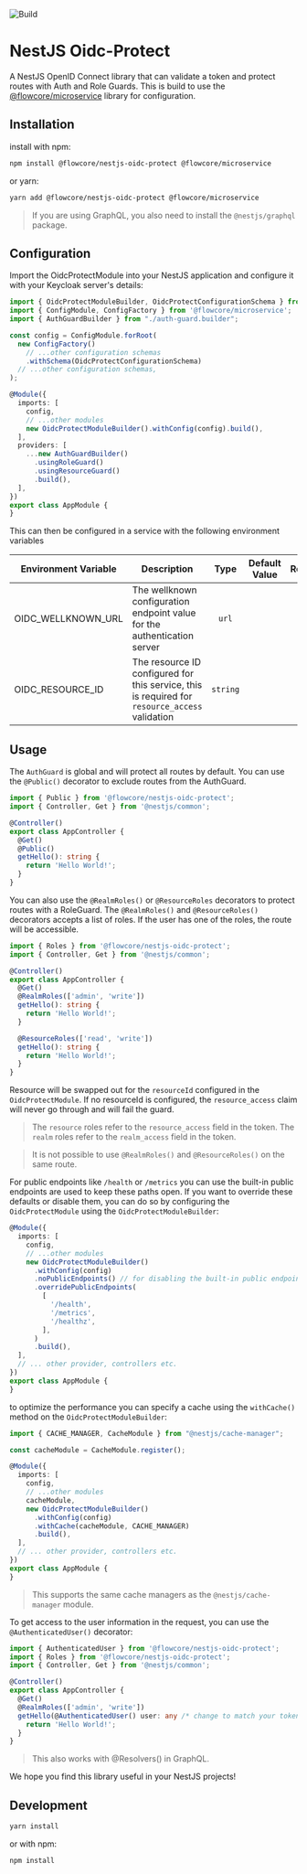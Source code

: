 ![Build](https://github.com/flowcore-io/library-nestjs-oidc-protect-ts/actions/workflows/publish.yml/badge.svg)

# NestJS Oidc-Protect

A NestJS OpenID Connect library that can validate a token and protect routes with Auth and Role Guards. This is build to
use the [@flowcore/microservice](https://www.npmjs.com/package/@flowcore/microservice) library for configuration.

## Installation

install with npm:

```bash
npm install @flowcore/nestjs-oidc-protect @flowcore/microservice
```

or yarn:

```bash
yarn add @flowcore/nestjs-oidc-protect @flowcore/microservice
```

> If you are using GraphQL, you also need to install the `@nestjs/graphql` package.

## Configuration

Import the OidcProtectModule into your NestJS application and configure it with your Keycloak server's details:

```typescript
import { OidcProtectModuleBuilder, OidcProtectConfigurationSchema } from '@flowcore/nestjs-oidc-protect';
import { ConfigModule, ConfigFactory } from '@flowcore/microservice';
import { AuthGuardBuilder } from "./auth-guard.builder";

const config = ConfigModule.forRoot(
  new ConfigFactory()
    // ...other configuration schemas
    .withSchema(OidcProtectConfigurationSchema)
  // ...other configuration schemas,
);

@Module({
  imports: [
    config,
    // ...other modules
    new OidcProtectModuleBuilder().withConfig(config).build(),
  ],
  providers: [
    ...new AuthGuardBuilder()
      .usingRoleGuard()
      .usingResourceGuard()
      .build(),
  ],
})
export class AppModule {
}
```

This can then be configured in a service with the following environment variables

| Environment Variable | Description                                                                                    |   Type   | Default Value | Required |
|----------------------|------------------------------------------------------------------------------------------------|:--------:|---------------|:--------:|
| OIDC_WELLKNOWN_URL   | The wellknown configuration endpoint value for the authentication server                       |  `url`   |               |    X     |
| OIDC_RESOURCE_ID     | The resource ID configured for this service, this is required for `resource_access` validation | `string` |               |          |

## Usage

The `AuthGuard` is global and will protect all routes by default. You can use the `@Public()` decorator to exclude
routes from the AuthGuard.

```typescript
import { Public } from '@flowcore/nestjs-oidc-protect';
import { Controller, Get } from '@nestjs/common';

@Controller()
export class AppController {
  @Get()
  @Public()
  getHello(): string {
    return 'Hello World!';
  }
}
```

You can also use the `@RealmRoles()` or `@ResourceRoles` decorators to protect routes with a RoleGuard.
The `@RealmRoles()` and `@ResourceRoles()` decorators accepts a list of
roles. If the user has one of the roles, the route will be accessible.

```typescript
import { Roles } from '@flowcore/nestjs-oidc-protect';
import { Controller, Get } from '@nestjs/common';

@Controller()
export class AppController {
  @Get()
  @RealmRoles(['admin', 'write'])
  getHello(): string {
    return 'Hello World!';
  }

  @ResourceRoles(['read', 'write'])
  getHello(): string {
    return 'Hello World!';
  }
}
```

Resource will be swapped out for the `resourceId` configured in the `OidcProtectModule`. If no resourceId is configured,
the `resource_access` claim will never go through and will fail the guard.

> The `resource` roles refer to the `resource_access` field in the token. The `realm` roles refer to the `realm_access`
> field in the token.

> It is not possible to use `@RealmRoles()` and `@ResourceRoles()` on the same route.

For public endpoints like `/health` or `/metrics` you can use the built-in public endpoints are used to keep these paths
open. If you want to override these defaults or disable them, you can do so by configuring the `OidcProtectModule` using
the `OidcProtectModuleBuilder`:

```typescript
@Module({
  imports: [
    config,
    // ...other modules
    new OidcProtectModuleBuilder()
      .withConfig(config)
      .noPublicEndpoints() // for disabling the built-in public endpoints
      .overridePublicEndpoints(
        [
          '/health',
          '/metrics',
          '/healthz',
        ],
      )
      .build(),
  ],
  // ... other provider, controllers etc.
})
export class AppModule {
}
```

to optimize the performance you can specify a cache using the `withCache()` method on the `OidcProtectModuleBuilder`:

```typescript
import { CACHE_MANAGER, CacheModule } from "@nestjs/cache-manager";

const cacheModule = CacheModule.register();

@Module({
  imports: [
    config,
    // ...other modules
    cacheModule,
    new OidcProtectModuleBuilder()
      .withConfig(config)
      .withCache(cacheModule, CACHE_MANAGER)
      .build(),
  ],
  // ... other provider, controllers etc.
})
export class AppModule {
}
```

> This supports the same cache managers as the `@nestjs/cache-manager` module.

To get access to the user information in the request, you can use the `@AuthenticatedUser()` decorator:

```typescript
import { AuthenticatedUser } from '@flowcore/nestjs-oidc-protect';
import { Roles } from '@flowcore/nestjs-oidc-protect';
import { Controller, Get } from '@nestjs/common';

@Controller()
export class AppController {
  @Get()
  @RealmRoles(['admin', 'write'])
  getHello(@AuthenticatedUser() user: any /* change to match your token */): string {
    return 'Hello World!';
  }
}
```

> This also works with @Resolvers() in GraphQL.

We hope you find this library useful in your NestJS projects!

## Development

```bash
yarn install
```

or with npm:

```bash
npm install
```